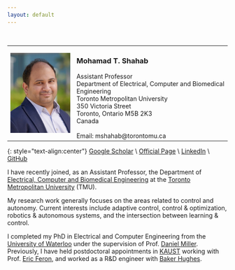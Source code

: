 ```yaml
---
layout: default
---
```










<br>

   


<table style="border: none; border-collapse: collapse; width: 100%;"> 
    <tr> 
        <td style="border: none;"><img align="left" src="./assets\img\shahab.jpg" alt="" width="100%"></td> 
        <td style="border: none;text-align: left; width: 70%">
        <h3>Mohamad T. Shahab</h3>
        Assistant Professor
        <br>
        Department of Electrical, Computer and Biomedical Engineering
        <br>
        Toronto Metropolitan University
        <br>
        350 Victoria Street
        <br>
        Toronto, Ontario M5B 2K3
        <br>
        Canada
        <br>
        <br>
        Email: mshahab@torontomu.ca
        </td> 
    </tr> 
</table> 


{: style="text-align:center"}
[Google Scholar](https://scholar.google.ca/citations?user=Kk0QTh4AAAAJ) \ [Official Page](https://www.torontomu.ca/electrical-computer-biomedical/people/faculty/) \ [LinkedIn](https://www.linkedin.com/in/mshahab/) \ [GitHub](https://github.com/mohshahab)




I have recently joined, as an Assistant Professor, the Department of [Electrical, Computer and Biomedical Engineering](https://www.torontomu.ca/electrical-computer-biomedical/) at the [Toronto Metropolitan University](https://www.torontomu.ca) (TMU). 



My research work generally focuses on the areas related to control and autonomy. Current interests include adaptive control, control & optimization, robotics & autonomous systems, and the intersection between learning & control.




I completed my PhD in Electrical and Computer Engineering from the [University of Waterloo](https://www.uwaterloo.ca) under the supervision of Prof. [Daniel Miller](https://uwaterloo.ca/electrical-computer-engineering/profile/miller). Previously, I have held postdoctoral appointments in [KAUST](https://www.kaust.edu.sa) working with Prof. [Eric Feron](http://www.feron.org/Eric/), and worked as a R&D engineer with [Baker Hughes](https://www.bakerhughes.com).


